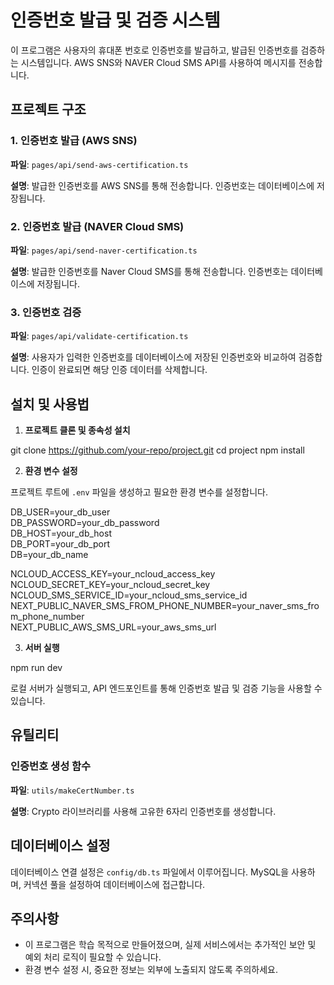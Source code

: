 # 인증번호 발급 및 검증 시스템

이 프로그램은 사용자의 휴대폰 번호로 인증번호를 발급하고, 발급된 인증번호를 검증하는 시스템입니다. AWS SNS와 NAVER Cloud SMS API를 사용하여 메시지를 전송합니다.

## 프로젝트 구조

### 1. 인증번호 발급 (AWS SNS)

**파일**: `pages/api/send-aws-certification.ts`

**설명**: 발급한 인증번호를 AWS SNS를 통해 전송합니다. 인증번호는 데이터베이스에 저장됩니다.

### 2. 인증번호 발급 (NAVER Cloud SMS)

**파일**: `pages/api/send-naver-certification.ts`

**설명**: 발급한 인증번호를 Naver Cloud SMS를 통해 전송합니다. 인증번호는 데이터베이스에 저장됩니다.

### 3. 인증번호 검증

**파일**: `pages/api/validate-certification.ts`

**설명**: 사용자가 입력한 인증번호를 데이터베이스에 저장된 인증번호와 비교하여 검증합니다. 인증이 완료되면 해당 인증 데이터를 삭제합니다.

## 설치 및 사용법

1. **프로젝트 클론 및 종속성 설치**

git clone https://github.com/your-repo/project.git cd project npm install

2. **환경 변수 설정**

프로젝트 루트에 `.env` 파일을 생성하고 필요한 환경 변수를 설정합니다.

DB_USER=your_db_user  
DB_PASSWORD=your_db_password  
DB_HOST=your_db_host  
DB_PORT=your_db_port  
DB=your_db_name 

NCLOUD_ACCESS_KEY=your_ncloud_access_key  
NCLOUD_SECRET_KEY=your_ncloud_secret_key  
NCLOUD_SMS_SERVICE_ID=your_ncloud_sms_service_id  
NEXT_PUBLIC_NAVER_SMS_FROM_PHONE_NUMBER=your_naver_sms_from_phone_number  
NEXT_PUBLIC_AWS_SMS_URL=your_aws_sms_url 

3. **서버 실행**

npm run dev

로컬 서버가 실행되고, API 엔드포인트를 통해 인증번호 발급 및 검증 기능을 사용할 수 있습니다.

## 유틸리티

### 인증번호 생성 함수

**파일**: `utils/makeCertNumber.ts`

**설명**: Crypto 라이브러리를 사용해 고유한 6자리 인증번호를 생성합니다.

## 데이터베이스 설정

데이터베이스 연결 설정은 `config/db.ts` 파일에서 이루어집니다. MySQL을 사용하며, 커넥션 풀을 설정하여 데이터베이스에 접근합니다.

## 주의사항

- 이 프로그램은 학습 목적으로 만들어졌으며, 실제 서비스에서는 추가적인 보안 및 예외 처리 로직이 필요할 수 있습니다.
- 환경 변수 설정 시, 중요한 정보는 외부에 노출되지 않도록 주의하세요.
